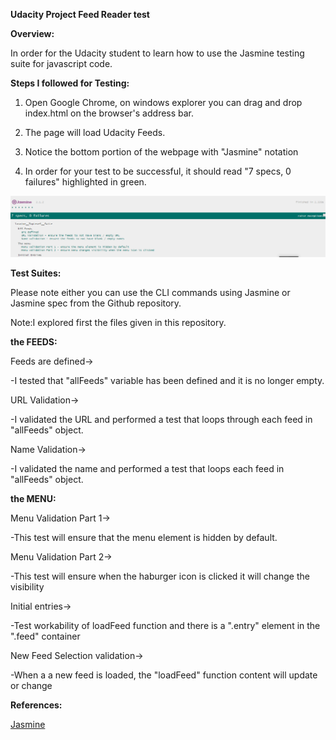 **Udacity Project Feed Reader test**

**Overview:**

In order for the Udacity student to learn how to use the Jasmine testing suite for javascript code.

**Steps I followed for Testing:**

1. Open Google Chrome, on windows explorer you can drag and drop index.html on the browser's address bar.

2. The page will load Udacity Feeds.

3. Notice the bottom portion of the webpage with "Jasmine" notation

4. In order for your test to be successful, it should read "7 specs, 0 failures" highlighted in green.

![Image did not load, point your mouse to testresult.png file](testresult.png)

**Test Suites:**

Please note either you can use the CLI commands using Jasmine or Jasmine spec from the Github repository.

Note:I explored first the files given in this repository.


**the FEEDS:**

Feeds are defined->

-I tested that "allFeeds" variable has been defined and it is no longer empty.

URL Validation->

-I validated the URL and performed a test that loops through each feed in "allFeeds" object.

Name Validation->

-I validated the name and performed a test that loops each feed in "allFeeds" object.


**the MENU:**

Menu Validation Part 1->

-This test will ensure that the menu element is hidden by default.

Menu Validation Part 2->

-This test will ensure when the haburger icon is clicked it will change the visibility

Initial entries->

-Test workability of loadFeed function and there is a ".entry" element in the ".feed" container

New Feed Selection validation->

-When a a new feed is loaded, the "loadFeed" function content will update or change


**References:**

<a href=https://jasmine.github.io/2.0/introduction.html>Jasmine</a>

